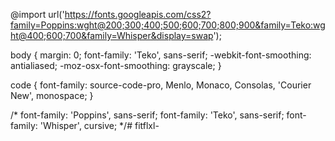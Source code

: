 @import url('https://fonts.googleapis.com/css2?family=Poppins:wght@200;300;400;500;600;700;800;900&family=Teko:wght@400;600;700&family=Whisper&display=swap');

body {
  margin: 0;
  font-family: 'Teko', sans-serif;
  -webkit-font-smoothing: antialiased;
  -moz-osx-font-smoothing: grayscale;
}

code {
  font-family: source-code-pro, Menlo, Monaco, Consolas, 'Courier New',
    monospace;
}

/* 
font-family: 'Poppins', sans-serif;
font-family: 'Teko', sans-serif;
font-family: 'Whisper', cursive; */# fitflxl-
